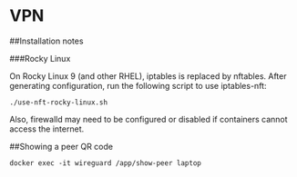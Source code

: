 VPN
===

##Installation notes

###Rocky Linux

On Rocky Linux 9 (and other RHEL), iptables is replaced by nftables. After generating configuration, run the following script to use iptables-nft:
```
./use-nft-rocky-linux.sh
```

Also, firewalld may need to be configured or disabled if containers cannot access the internet.

##Showing a peer QR code
```
docker exec -it wireguard /app/show-peer laptop
```
